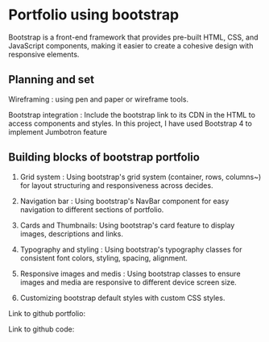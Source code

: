# Portfolio using bootstrap 
Bootstrap is a front-end framework that provides pre-built HTML, CSS, and JavaScript components, making it easier to create a cohesive design with responsive elements.

## Planning and set
 Wireframing : using pen and paper or wireframe tools.

 Bootstrap integration : Include the bootstrap link to its CDN in the HTML to access components and styles. In this project, I have used Bootstrap 4 to implement Jumbotron feature

 ## Building blocks of bootstrap portfolio

 1. Grid system : Using bootstrap's grid system (container, rows, columns~) for layout structuring and responsiveness across decides.

 2. Navigation bar : Using bootstrap's NavBar component for easy navigation to different sections of portfolio.


 3. Cards and Thumbnails: Using bootstrap's card feature to display images, descriptions and links.

 4. Typography and styling : Using bootstrap's typography classes for consistent font colors, styling, spacing, alignment.

 5. Responsive images and medis : Using bootstrap classes to ensure images and media are responsive to different device screen size.

 6. Customizing bootstrap default styles with custom CSS styles.

Link to github portfolio:

Link to github code:
